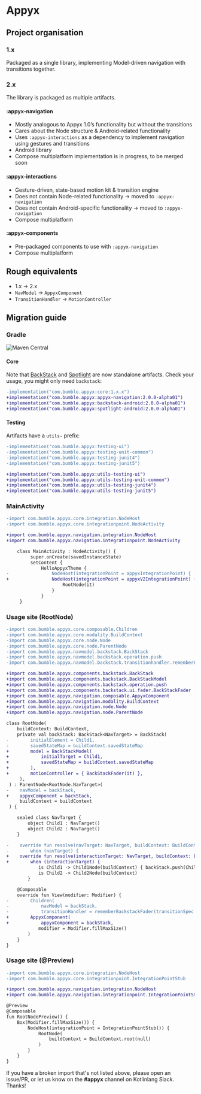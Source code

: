 # Appyx


## Project organisation

### 1.x
Packaged as a single library, implementing Model-driven navigation with transitions together.

### 2.x
The library is packaged as multiple artifacts.

#### :appyx-navigation

- Mostly analogous to Appyx 1.0’s functionality but without the transitions
- Cares about the Node structure & Android-related functionality
- Uses `:appyx-interactions` as a dependency to implement navigation using gestures and transitions
- Android library
- Compose multiplatform implementation is in progress, to be merged soon

#### :appyx-interactions

- Gesture-driven, state-based motion kit & transition engine
- Does not contain Node-related functionality → moved to `:appyx-navigation`
- Does not contain Android-specific functionality → moved to `:appyx-navigation`
- Compose multiplatform
   
#### :appyx-components

- Pre-packaged components to use with `:appyx-navigation`
- Compose multiplatform
 

## Rough equivalents

- 1.x → 2.x
- `NavModel` → `AppyxComponent`
- `TransitionHandler` → `MotionController`


## Migration guide

### Gradle

![Maven Central](https://img.shields.io/maven-central/v/com.bumble.appyx/appyx-interactions)

#### Core

Note that [BackStack](../components/backstack.md) and [Spotlight](../components/spotlight.md) are now standalone artifacts. Check your usage, you might only need `backstack`:

```diff
-implementation("com.bumble.appyx:core:1.x.x")
+implementation("com.bumble.appyx:appyx-navigation:2.0.0-alpha01")
+implementation("com.bumble.appyx:backstack-android:2.0.0-alpha01")
+implementation("com.bumble.appyx:spotlight-android:2.0.0-alpha01")
```



#### Testing

Artifacts have a `utils-` prefix:

```diff
-implementation("com.bumble.appyx:testing-ui")
-implementation("com.bumble.appyx:testing-unit-common")
-implementation("com.bumble.appyx:testing-junit4")
-implementation("com.bumble.appyx:testing-junit5")

+implementation("com.bumble.appyx:utils-testing-ui")
+implementation("com.bumble.appyx:utils-testing-unit-common")
+implementation("com.bumble.appyx:utils-testing-junit4")
+implementation("com.bumble.appyx:utils-testing-junit5")
```


### MainActivity

```diff
-import com.bumble.appyx.core.integration.NodeHost
-import com.bumble.appyx.core.integrationpoint.NodeActivity

+import com.bumble.appyx.navigation.integration.NodeHost
+import com.bumble.appyx.navigation.integrationpoint.NodeActivity

    class MainActivity : NodeActivity() {
         super.onCreate(savedInstanceState)
         setContent {
             HelloAppyxTheme {
-                NodeHost(integrationPoint = appyxIntegrationPoint) {
+                NodeHost(integrationPoint = appyxV2IntegrationPoint) {
                     RootNode(it)
                 }
             }
     }
```

### Usage site (RootNode)

```diff
-import com.bumble.appyx.core.composable.Children
-import com.bumble.appyx.core.modality.BuildContext
-import com.bumble.appyx.core.node.Node
-import com.bumble.appyx.core.node.ParentNode
-import com.bumble.appyx.navmodel.backstack.BackStack
-import com.bumble.appyx.navmodel.backstack.operation.push
-import com.bumble.appyx.navmodel.backstack.transitionhandler.rememberBackstackFader

+import com.bumble.appyx.components.backstack.BackStack
+import com.bumble.appyx.components.backstack.BackStackModel
+import com.bumble.appyx.components.backstack.operation.push
+import com.bumble.appyx.components.backstack.ui.fader.BackStackFader
+import com.bumble.appyx.navigation.composable.AppyxComponent
+import com.bumble.appyx.navigation.modality.BuildContext
+import com.bumble.appyx.navigation.node.Node
+import com.bumble.appyx.navigation.node.ParentNode

class RootNode(
    buildContext: BuildContext,
    private val backStack: BackStack<NavTarget> = BackStack(
-        initialElement = Child1,
-        savedStateMap = buildContext.savedStateMap
+        model = BackStackModel(
+            initialTarget = Child1,
+            savedStateMap = buildContext.savedStateMap
+        ),
+        motionController = { BackStackFader(it) },
     ),
 ) : ParentNode<RootNode.NavTarget>(
-    navModel = backStack,
+    appyxComponent = backStack,
     buildContext = buildContext
 ) {

    sealed class NavTarget {
        object Child1 : NavTarget()
        object Child2 : NavTarget()
    }

-    override fun resolve(navTarget: NavTarget, buildContext: BuildContext): Node =
-        when (navTarget) {
+    override fun resolve(interactionTarget: NavTarget, buildContext: BuildContext): Node =
+        when (interactionTarget) {
            is Child1 -> Child1Node(buildContext) { backStack.push(Child2) }
            is Child2 -> Child2Node(buildContext)
        }

    @Composable
    override fun View(modifier: Modifier) {
-        Children(
-            navModel = backStack,
-            transitionHandler = rememberBackstackFader(transitionSpec = { spring() }),
+        AppyxComponent(
+            appyxComponent = backStack,
            modifier = Modifier.fillMaxSize()
        )
    }
}
```


### Usage site (@Preview)

```diff
-import com.bumble.appyx.core.integration.NodeHost
-import com.bumble.appyx.core.integrationpoint.IntegrationPointStub

+import com.bumble.appyx.navigation.integration.NodeHost
+import com.bumble.appyx.navigation.integrationpoint.IntegrationPointStub

@Preview
@Composable
fun RootNodePreview() {
    Box(Modifier.fillMaxSize()) {
        NodeHost(integrationPoint = IntegrationPointStub()) {
            RootNode(
                buildContext = BuildContext.root(null)
            )
        }
    }
}
```

If you have a broken import that's not listed above, please open an issue/PR, or let us know on the **#appyx** channel on Kotlinlang Slack. Thanks!
